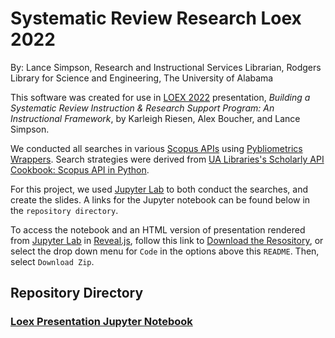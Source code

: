 # Systematic Review Research Loex 2022

By: Lance Simpson, Research and Instructional Services Librarian, Rodgers Library for Science and Engineering, The University of Alabama

This software was created for use in [LOEX 2022](http://www.loexconference.org/) presentation, *Building a Systematic Review Instruction & Research Support Program: An Instructional Framework*, by Karleigh Riesen, Alex Boucher, and Lance Simpson. 

We conducted all searches in various [Scopus APIs](https://dev.elsevier.com/tecdoc_ir_cris_vivo.html) using [Pybliometrics Wrappers](https://pybliometrics.readthedocs.io/en/stable/#). Search strategies were derived from [UA Libraries's Scholarly API Cookbook: Scopus API in Python](https://ualibweb.github.io/UALIB_ScholarlyAPI_Cookbook/content/scripts/python/python_scopus.html).

For this project, we used [Jupyter Lab](https://jupyter.org/) to both conduct the searches, and create the slides. A links for the Jupyter notebook can be found below in the `repository directory`. 

To access the notebook and an HTML version of presentation rendered from [Jupyter Lab](https://jupyter.org/) in [Reveal.js](https://revealjs.com/), follow this link to [Download the Resository](https://github.com/lsimpsonlibrary/systematic_review_research_loex_2022/archive/refs/heads/main.zip), or select the drop down menu for `Code` in the options above this `README`. Then, select `Download Zip`.

## Repository Directory
### [Loex Presentation Jupyter Notebook](https://github.com/lsimpsonlibrary/systematic_review_research_loex_2022/blob/39e685e12efd46dce16e75a96519f73a143dda12/systematic_review_output_ua_loex_presentation_simpson.ipynb)
